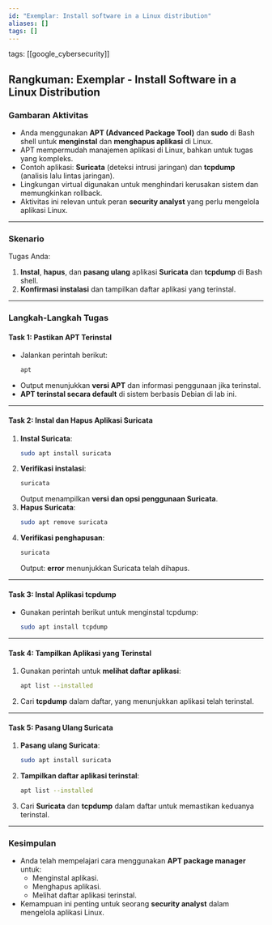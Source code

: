 ```yaml
---
id: "Exemplar: Install software in a Linux distribution"
aliases: []
tags: []
---
```


tags: [[google_cybersecurity]]

## **Rangkuman: Exemplar - Install Software in a Linux Distribution**

### **Gambaran Aktivitas**

- Anda menggunakan **APT (Advanced Package Tool)** dan **sudo** di Bash shell untuk **menginstal** dan **menghapus aplikasi** di Linux.
- APT mempermudah manajemen aplikasi di Linux, bahkan untuk tugas yang kompleks.
- Contoh aplikasi: **Suricata** (deteksi intrusi jaringan) dan **tcpdump** (analisis lalu lintas jaringan).
- Lingkungan virtual digunakan untuk menghindari kerusakan sistem dan memungkinkan rollback.
- Aktivitas ini relevan untuk peran **security analyst** yang perlu mengelola aplikasi Linux.

---

### **Skenario**

Tugas Anda:

1. **Instal**, **hapus**, dan **pasang ulang** aplikasi **Suricata** dan **tcpdump** di Bash shell.
2. **Konfirmasi instalasi** dan tampilkan daftar aplikasi yang terinstal.

---

### **Langkah-Langkah Tugas**

#### **Task 1: Pastikan APT Terinstal**

- Jalankan perintah berikut:
  ```bash
  apt
  ```
- Output menunjukkan **versi APT** dan informasi penggunaan jika terinstal.
- **APT terinstal secara default** di sistem berbasis Debian di lab ini.

---

#### **Task 2: Instal dan Hapus Aplikasi Suricata**

1. **Instal Suricata**:
   ```bash
   sudo apt install suricata
   ```
2. **Verifikasi instalasi**:
   ```bash
   suricata
   ```
   Output menampilkan **versi dan opsi penggunaan Suricata**.
3. **Hapus Suricata**:
   ```bash
   sudo apt remove suricata
   ```
4. **Verifikasi penghapusan**:
   ```bash
   suricata
   ```
   Output: **error** menunjukkan Suricata telah dihapus.

---

#### **Task 3: Instal Aplikasi tcpdump**

- Gunakan perintah berikut untuk menginstal tcpdump:
  ```bash
  sudo apt install tcpdump
  ```

---

#### **Task 4: Tampilkan Aplikasi yang Terinstal**

1. Gunakan perintah untuk **melihat daftar aplikasi**:
   ```bash
   apt list --installed
   ```
2. Cari **tcpdump** dalam daftar, yang menunjukkan aplikasi telah terinstal.

---

#### **Task 5: Pasang Ulang Suricata**

1. **Pasang ulang Suricata**:
   ```bash
   sudo apt install suricata
   ```
2. **Tampilkan daftar aplikasi terinstal**:
   ```bash
   apt list --installed
   ```
3. Cari **Suricata** dan **tcpdump** dalam daftar untuk memastikan keduanya terinstal.

---

### **Kesimpulan**

- Anda telah mempelajari cara menggunakan **APT package manager** untuk:
  - Menginstal aplikasi.
  - Menghapus aplikasi.
  - Melihat daftar aplikasi terinstal.
- Kemampuan ini penting untuk seorang **security analyst** dalam mengelola aplikasi Linux.
